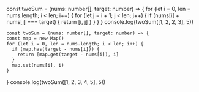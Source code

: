 const twoSum = (nums: number[], target: number) => {
for (let i = 0, len = nums.length; i < len; i++) {
for (let j = i + 1; j < len; j++) {
if (nums[i] + nums[j] === target) {
return [i, j]
}
}
}
}
console.log(twoSum([1, 2, 2, 3], 5))

    const twoSum = (nums: number[], target: number) => {
    const map = new Map()
    for (let i = 0, len = nums.length; i < len; i++) {
      if (map.has(target - nums[i])) {
        return [map.get(target - nums[i]), i]
      }
      map.set(nums[i], i)
    }

}
console.log(twoSum([1, 2, 3, 4, 5], 5))
